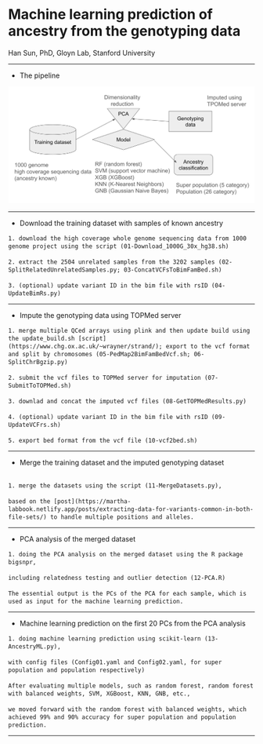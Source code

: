 # Machine learning prediction of ancestry from the genotyping data

Han Sun, PhD, Gloyn Lab, Stanford University

----------


- The pipeline

![Pipeline.png](Pipeline.png)

----------

- Download the training dataset with samples of known ancestry

```
1. download the high coverage whole genome sequencing data from 1000 genome project using the script (01-Download_1000G_30x_hg38.sh)

2. extract the 2504 unrelated samples from the 3202 samples (02-SplitRelatedUnrelatedSamples.py; 03-ConcatVCFsToBimFamBed.sh)

3. (optional) update variant ID in the bim file with rsID (04-UpdateBimRs.py)

```

----------

- Impute the genotyping data using TOPMed server

```
1. merge multiple QCed arrays using plink and then update build using the update_build.sh [script](https://www.chg.ox.ac.uk/~wrayner/strand/); export to the vcf format and split by chromosomes (05-PedMap2BimFamBedVcf.sh; 06-SplitChrBgzip.py)

2. submit the vcf files to TOPMed server for imputation (07-SubmitToTOPMed.sh)

3. downlad and concat the imputed vcf files (08-GetTOPMedResults.py)

4. (optional) update variant ID in the bim file with rsID (09-UpdateVCFrs.sh)

5. export bed format from the vcf file (10-vcf2bed.sh)

```

----------

- Merge the training dataset and the imputed genotyping dataset

```

1. merge the datasets using the script (11-MergeDatasets.py), 

based on the [post](https://martha-labbook.netlify.app/posts/extracting-data-for-variants-common-in-both-file-sets/) to handle multiple positions and alleles. 

```

----------

- PCA analysis of the merged dataset

```
1. doing the PCA analysis on the merged dataset using the R package bigsnpr, 

including relatedness testing and outlier detection (12-PCA.R)

The essential output is the PCs of the PCA for each sample, which is used as input for the machine learning prediction.
```


----------

- Machine learning prediction on the first 20 PCs from the PCA analysis

```
1. doing machine learning prediction using scikit-learn (13-AncestryML.py), 

with config files (Config01.yaml and Config02.yaml, for super population and population respectively)

After evaluating multiple models, such as random forest, random forest with balanced weights, SVM, XGBoost, KNN, GNB, etc., 

we moved forward with the random forest with balanced weights, which achieved 99% and 90% accuracy for super population and population prediction.
```

----------
